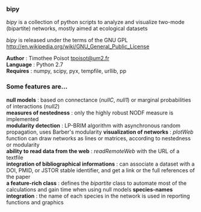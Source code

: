 ### bipy

*bipy* is a collection of python scripts to analyze and visualize two-mode (bipartite) networks, mostly aimed at ecological datasets

*bipy* is released under the terms of the GNU GPL <http://en.wikipedia.org/wiki/GNU_General_Public_License>

**Author** : Timothee Poisot <tpoisot@um2.fr>  
**Language** : Python  2.7  
**Requires** : numpy, scipy, pyx, tempfile, urllib, pp 

### Some features are…

**null models** : based on connectance (*nullC*, *null1*) or marginal probabilities of interactions (*null2*)  
**measures of nestedness** : only the highly robust NODF measure is implemented  
**modularity detection** : LP-BRIM algorithm with asynchronous random propagation, uses Barber's modularity
**visualization of networks** : *plotWeb* function can draw networks as lines or matrices, according to nestedness or modularity  
**ability to read data from the web** : *readRemoteWeb* with the URL of a textfile  
**integration of bibliographical informations** : can associate a dataset with a DOI, PMID, or JSTOR stable identifier, and get a link or the full references of the paper  
**a feature-rich class** : defines the *bipartite* class to automate most of the calculations and gain time when using null models
**species-names integration** : the name of each species in the network is used in reporting functions and graphics  